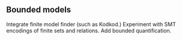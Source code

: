 ## Bounded models ##

Integrate finite model finder (such as Kodkod.) Experiment with SMT encodings of finite sets and relations. Add bounded quantification.